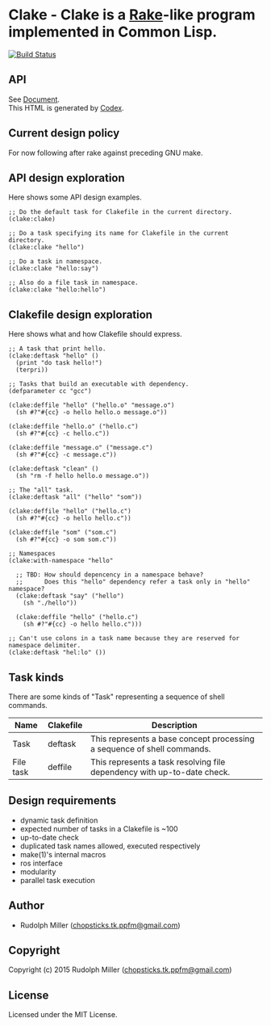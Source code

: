# Clake - Clake is a [Rake](https://github.com/ruby/rake)-like program implemented in Common Lisp.
[![Build Status](https://circleci.com/gh/Rudolph-Miller/clake.svg?style=shield)](https://circleci.com/gh/Rudolph-Miller/clake)

## API

See [Document](https://rudolph-miller.github.io/clake/overview.html).  
This HTML is generated by [Codex](https://github.com/CommonDoc/codex).

## Current design policy

For now following after rake against preceding GNU make.

## API design exploration

Here shows some API design examples.

    ;; Do the default task for Clakefile in the current directory.
    (clake:clake)
    
    ;; Do a task specifying its name for Clakefile in the current directory.
    (clake:clake "hello")
    
    ;; Do a task in namespace.
    (clake:clake "hello:say")
    
    ;; Also do a file task in namespace.
    (clake:clake "hello:hello")

## Clakefile design exploration

Here shows what and how Clakefile should express.

    ;; A task that print hello.
    (clake:deftask "hello" ()
      (print "do task hello!")
      (terpri))

    ;; Tasks that build an executable with dependency.
    (defparameter cc "gcc")
    
    (clake:deffile "hello" ("hello.o" "message.o")
      (sh #?"#{cc} -o hello hello.o message.o"))
    
    (clake:deffile "hello.o" ("hello.c")
      (sh #?"#{cc} -c hello.c"))

    (clake:deffile "message.o" ("message.c")
      (sh #?"#{cc} -c message.c"))

    (clake:deftask "clean" ()
      (sh "rm -f hello hello.o message.o"))

    ;; The "all" task.
    (clake:deftask "all" ("hello" "som"))
    
    (clake:deffile "hello" ("hello.c")
      (sh #?"#{cc} -o hello hello.c"))
    
    (clake:deffile "som" ("som.c")
      (sh #?"#{cc} -o som som.c"))

    ;; Namespaces
    (clake:with-namespace "hello"
    
      ;; TBD: How should depencency in a namespace behave?
      ;;      Does this "hello" dependency refer a task only in "hello" namespace?
      (clake:deftask "say" ("hello")
        (sh "./hello"))
      
      (clake:deffile "hello" ("hello.c")
        (sh #?"#{cc} -o hello hello.c")))
    
    ;; Can't use colons in a task name because they are reserved for namespace delimiter.
    (clake:deftask "hel:lo" ())

## Task kinds

There are some kinds of "Task" representing a sequence of shell commands.

|Name|Clakefile|Description|
|---|---|---|
|Task|deftask|This represents a base concept processing a sequence of shell commands.|
|File task|deffile|This represents a task resolving file dependency with up-to-date check.|

## Design requirements
- dynamic task definition
- expected number of tasks in a Clakefile is ~100
- up-to-date check
- duplicated task names allowed, executed respectively
- make(1)'s internal macros
- ros interface
- modularity
- parallel task execution

## Author

* Rudolph Miller (chopsticks.tk.ppfm@gmail.com)

## Copyright

Copyright (c) 2015 Rudolph Miller (chopsticks.tk.ppfm@gmail.com)

## License

Licensed under the MIT License.
